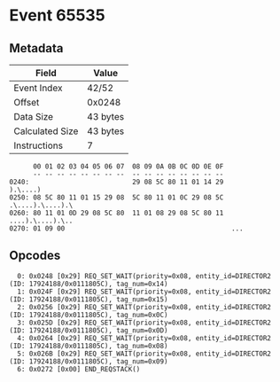 # Event 65535

## Metadata

| Field           | Value    |
|-----------------|----------|
| Event Index     | 42/52    |
| Offset          | 0x0248   |
| Data Size       | 43 bytes |
| Calculated Size | 43 bytes |
| Instructions    | 7        |

```
      00 01 02 03 04 05 06 07  08 09 0A 0B 0C 0D 0E 0F
      -- -- -- -- -- -- -- --  -- -- -- -- -- -- -- --
0240:                          29 08 5C 80 11 01 14 29          ).\....)
0250: 08 5C 80 11 01 15 29 08  5C 80 11 01 0C 29 08 5C  .\....).\....).\
0260: 80 11 01 0D 29 08 5C 80  11 01 08 29 08 5C 80 11  ....).\....).\..
0270: 01 09 00                                          ...             
```

## Opcodes

```
  0: 0x0248 [0x29] REQ_SET_WAIT(priority=0x08, entity_id=DIRECTOR2 (ID: 17924188/0x0111805C), tag_num=0x14)
  1: 0x024F [0x29] REQ_SET_WAIT(priority=0x08, entity_id=DIRECTOR2 (ID: 17924188/0x0111805C), tag_num=0x15)
  2: 0x0256 [0x29] REQ_SET_WAIT(priority=0x08, entity_id=DIRECTOR2 (ID: 17924188/0x0111805C), tag_num=0x0C)
  3: 0x025D [0x29] REQ_SET_WAIT(priority=0x08, entity_id=DIRECTOR2 (ID: 17924188/0x0111805C), tag_num=0x0D)
  4: 0x0264 [0x29] REQ_SET_WAIT(priority=0x08, entity_id=DIRECTOR2 (ID: 17924188/0x0111805C), tag_num=0x08)
  5: 0x026B [0x29] REQ_SET_WAIT(priority=0x08, entity_id=DIRECTOR2 (ID: 17924188/0x0111805C), tag_num=0x09)
  6: 0x0272 [0x00] END_REQSTACK()
```
